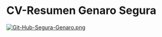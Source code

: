 # CV-Resumen Genaro Segura
[![Git-Hub-Segura-Genaro.png](https://i.postimg.cc/QdyfbdKZ/Git-Hub-Segura-Genaro.png)](https://postimg.cc/VJX9s1FK)
